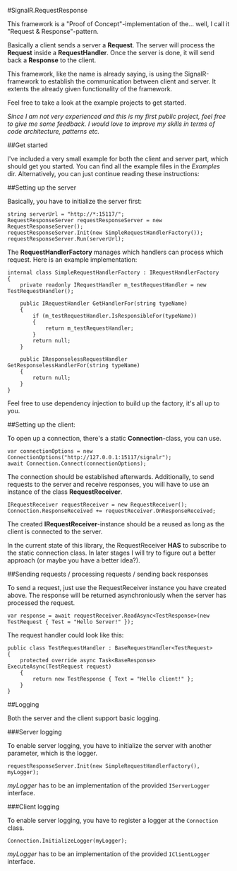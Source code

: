 #SignalR.RequestResponse

This framework is a "Proof of Concept"-implementation of the... well, I call it "Request & Response"-pattern.

Basically a client sends a server a **Request**.
The server will process the **Request** inside a **RequestHandler**.
Once the server is done, it will send back a **Response** to the client.

This framework, like the name is already saying, is using the SignalR-framework to establish the communication between client and server. It extents the already given functionality of the framework.

Feel free to take a look at the example projects to get started.

*Since I am not very experienced and this is my first public project, feel free to give me some feedback.
I would love to improve my skills in terms of code architecture, patterns etc.*

##Get started

I've included a very small example for both the client and server part, which should get you started. You can find all the example files in the *Examples* dir. Alternatively, you can just continue reading these instructions:

##Setting up the server

Basically, you have to initialize the server first:

```
string serverUrl = "http://*:15117/";
RequestResponseServer requestResponseServer = new RequestResponseServer();
requestResponseServer.Init(new SimpleRequestHandlerFactory());
requestResponseServer.Run(serverUrl);
```

The **RequestHandlerFactory** manages which handlers can process which request.
Here is an example implementation:

```
internal class SimpleRequestHandlerFactory : IRequestHandlerFactory
{
    private readonly IRequestHandler m_testRequestHandler = new TestRequestHandler();
    
    public IRequestHandler GetHandlerFor(string typeName)
    {
        if (m_testRequestHandler.IsResponsibleFor(typeName))
        {
            return m_testRequestHandler;
        }
        return null;
    }

    public IResponselessRequestHandler GetResponselessHandlerFor(string typeName)
    {
        return null;
    }
}
```

Feel free to use dependency injection to build up the factory, it's all up to you.

##Setting up the client:

To open up a connection, there's a static **Connection**-class, you can use.

```
var connectionOptions = new ConnectionOptions("http://127.0.0.1:15117/signalr");
await Connection.Connect(connectionOptions);
```

The connection should be established afterwards.
Additionally, to send requests to the server and receive responses, you will have to use an instance of the class **RequestReceiver**.

```
IRequestReceiver requestReceiver = new RequestReceiver();
Connection.ResponseReceived += requestReceiver.OnResponseReceived;
```

The created **IRequestReceiver**-instance should be a reused as long as the client is connected to the server.

In the current state of this library, the RequestReceiver **HAS** to subscribe to the static connection class.
In later stages I will try to figure out a better approach (or maybe you have a better idea?).

##Sending requests / processing requests / sending back responses

To send a request, just use the RequestReceiver instance you have created above.
The response will be returned asynchroniously when the server has processed the request.

```
var response = await requestReceiver.ReadAsync<TestResponse>(new TestRequest { Test = "Hello Server!" });
```

The request handler could look like this:

```
public class TestRequestHandler : BaseRequestHandler<TestRequest>
{
    protected override async Task<BaseResponse> ExecuteAsync(TestRequest request)
    { 
        return new TestResponse { Text = "Hello client!" };
    }
}
```

##Logging

Both the server and the client support basic logging.

###Server logging

To enable server logging, you have to initialize the server with another parameter, which is the logger.

```
requestResponseServer.Init(new SimpleRequestHandlerFactory(), myLogger);
```

*myLogger* has to be an implementation of the provided ```IServerLogger``` interface.

###Client logging

To enable server logging, you have to register a logger at the ```Connection``` class.

```
Connection.InitializeLogger(myLogger);
```

*myLogger* has to be an implementation of the provided ```IClientLogger``` interface.
